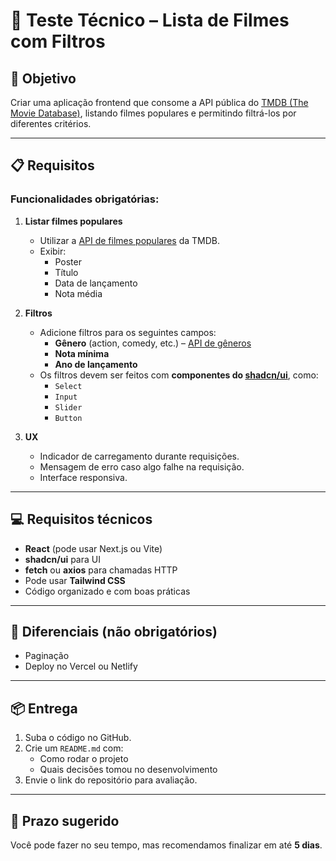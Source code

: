 # 🧪 Teste Técnico – Lista de Filmes com Filtros

## 🎯 Objetivo

Criar uma aplicação frontend que consome a API pública do [TMDB (The Movie Database)](https://developer.themoviedb.org/docs), listando filmes populares e permitindo filtrá-los por diferentes critérios.

---

## 📋 Requisitos

### Funcionalidades obrigatórias:

1. **Listar filmes populares**
   - Utilizar a [API de filmes populares](https://developer.themoviedb.org/reference/movie-popular-list) da TMDB.
   - Exibir:
     - Poster
     - Título
     - Data de lançamento
     - Nota média

2. **Filtros**
   - Adicione filtros para os seguintes campos:
     - **Gênero** (action, comedy, etc.) – [API de gêneros](https://developer.themoviedb.org/reference/genre-movie-list)
     - **Nota mínima**
     - **Ano de lançamento**
   - Os filtros devem ser feitos com **componentes do [shadcn/ui](https://ui.shadcn.com/)**, como:
     - `Select`
     - `Input`
     - `Slider`
     - `Button`

3. **UX**
   - Indicador de carregamento durante requisições.
   - Mensagem de erro caso algo falhe na requisição.
   - Interface responsiva.

---

## 💻 Requisitos técnicos

- **React** (pode usar Next.js ou Vite)
- **shadcn/ui** para UI
- **fetch** ou **axios** para chamadas HTTP
- Pode usar **Tailwind CSS**
- Código organizado e com boas práticas

---

## 🎯 Diferenciais (não obrigatórios)

- Paginação
- Deploy no Vercel ou Netlify

---

## 📦 Entrega

1. Suba o código no GitHub.
2. Crie um `README.md` com:
   - Como rodar o projeto
   - Quais decisões tomou no desenvolvimento
3. Envie o link do repositório para avaliação.

---

## 📅 Prazo sugerido

Você pode fazer no seu tempo, mas recomendamos finalizar em até **5 dias**.
